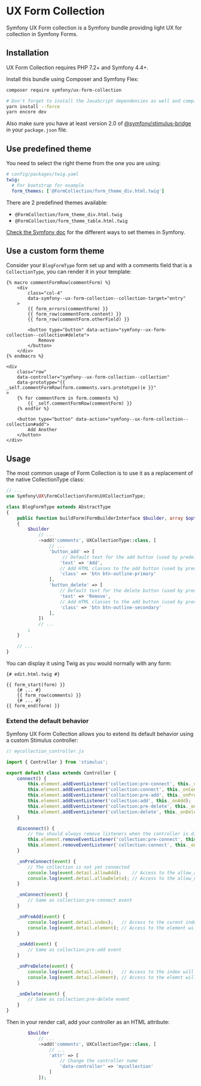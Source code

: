 # UX Form Collection

Symfony UX Form collection is a Symfony bundle providing light UX for collection
in Symfony Forms.

## Installation

UX Form Collection requires PHP 7.2+ and Symfony 4.4+.

Install this bundle using Composer and Symfony Flex:

```sh
composer require symfony/ux-form-collection

# Don't forget to install the JavaScript dependencies as well and compile
yarn install --force
yarn encore dev
```

Also make sure you have at least version 2.0 of [@symfony/stimulus-bridge](https://github.com/symfony/stimulus-bridge)
in your `package.json` file.

## Use predefined theme

You need to select the right theme from the one you are using:

```yaml
# config/packages/twig.yaml
twig:
  # For bootstrap for example
  form_themes: ['@FormCollection/form_theme_div.html.twig']
```

There are 2 predefined themes available:

- `@FormCollection/form_theme_div.html.twig`
- `@FormCollection/form_theme_table.html.twig`

[Check the Symfony doc](https://symfony.com/doc/4.4/form/form_themes.html) for the different ways to set themes in Symfony.

## Use a custom form theme

Consider your `BlogFormType` form set up and with a comments field that is a `CollectionType`, you can
render it in your template:

```twig
{% macro commentFormRow(commentForm) %}
    <div
        class="col-4"
        data-symfony--ux-form-collection--collection-target="entry"
    >
        {{ form_errors(commentForm) }}
        {{ form_row(commentForm.content) }}
        {{ form_row(commentForm.otherField) }}

        <button type="button" data-action="symfony--ux-form-collection--collection#delete">
            Remove
        </button>
    </div>
{% endmacro %}

<div
    class="row"
    data-controller="symfony--ux-form-collection--collection"
    data-prototype="{{ _self.commentFormRow(form.comments.vars.prototype)|e }}"
>
    {% for commentForm in form.comments %}
        {{ _self.commentFormRow(commentForm) }}
    {% endfor %}

    <button type="button" data-action="symfony--ux-form-collection--collection#add">
        Add Another
    </button>
</div>
```

## Usage

The most common usage of Form Collection is to use it as a replacement of
the native CollectionType class:

```php
// ...
use Symfony\UX\FormCollection\Form\UXCollectionType;

class BlogFormType extends AbstractType
{
    public function buildForm(FormBuilderInterface $builder, array $options)
    {
        $builder
            // ...
            ->add('comments', UXCollectionType::class, [
                // ...
                'button_add' => [
                     // Default text for the add button (used by predefined theme)
                    'text' => 'Add',    
                    // Add HTML classes to the add button (used by predefined theme)
                    'class' => 'btn btn-outline-primary'
                ],
                'button_delete' => [
                    // Default text for the delete button (used by predefined theme)
                    'text' => 'Remove',    
                    // Add HTML classes to the add button (used by predefined theme)
                    'class' => 'btn btn-outline-secondary'
                ],
            ])
            // ...
        ;
    }

    // ...
}
```

You can display it using Twig as you would normally with any form:

```twig
{# edit.html.twig #}

{{ form_start(form) }}
    {# ... #}
    {{ form_row(comments) }}
    {# ... #}
{{ form_end(form) }}
```

### Extend the default behavior

Symfony UX Form Collection allows you to extend its default behavior using a custom Stimulus controller:

```js
// mycollection_controller.js

import { Controller } from 'stimulus';

export default class extends Controller {
    connect() {
        this.element.addEventListener('collection:pre-connect', this._onPreConnect);
        this.element.addEventListener('collection:connect', this._onConnect);
        this.element.addEventListener('collection:pre-add', this._onPreAdd);
        this.element.addEventListener('collection:add', this._onAdd);
        this.element.addEventListener('collection:pre-delete', this._onPreDelete);
        this.element.addEventListener('collection:delete', this._onDelete);
    }

    disconnect() {
        // You should always remove listeners when the controller is disconnected to avoid side effects
        this.element.removeEventListener('collection:pre-connect', this._onPreConnect);
        this.element.removeEventListener('collection:connect', this._onConnect);
    }

    _onPreConnect(event) {
        // The collection is not yet connected
        console.log(event.detail.allowAdd);    // Access to the allow_add option of the form 
        console.log(event.detail.allowDelete); // Access to the allow_delete option of the form
    }

    _onConnect(event) {
        // Same as collection:pre-connect event
    }

    _onPreAdd(event) {
        console.log(event.detail.index);   // Access to the curent index will be added 
        console.log(event.detail.element); // Access to the element will be added
    }

    _onAdd(event) {
        // Same as collection:pre-add event
    }

    _onPreDelete(event) {
        console.log(event.detail.index);   // Access to the index will be removed 
        console.log(event.detail.element); // Access to the elemnt will be removed
    }

    _onDelete(event) {
        // Same as collection:pre-delete event
    }
}
```

Then in your render call, add your controller as an HTML attribute:

```php
        $builder
            // ...
            ->add('comments', UXCollectionType::class, [
                // ...
                'attr' => [
                    // Change the controller name 
                    'data-controller' => 'mycollection' 
                ]
            ]);
```
